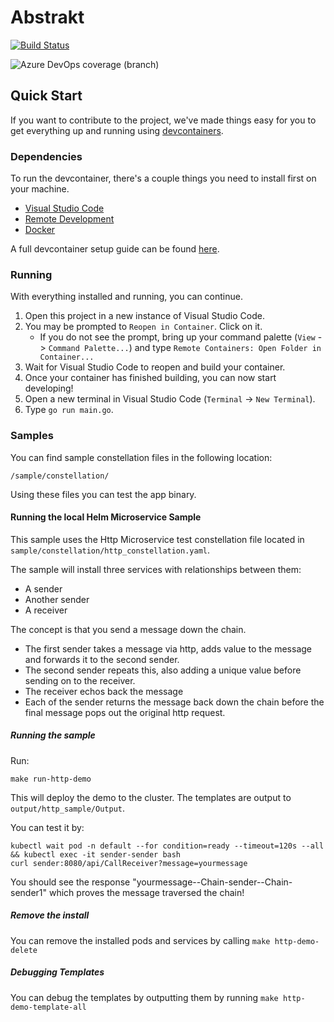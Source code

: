 # Abstrakt

[![Build Status](https://dev.azure.com/aussiedevcrew/Wormhole/_apis/build/status/microsoft.abstrakt?branchName=master)](https://dev.azure.com/aussiedevcrew/Wormhole/_build/latest?definitionId=20&branchName=master)

![Azure DevOps coverage (branch)](https://abstrakt-shields.azurewebsites.net/azure-devops/coverage/aussiedevcrew/Wormhole/20/master)

## Quick Start

If you want to contribute to the project, we've made things easy for you to get everything up and running using [devcontainers](https://code.visualstudio.com/docs/remote/containers).

### Dependencies

To run the devcontainer, there's a couple things you need to install first on your machine.

- [Visual Studio Code](https://code.visualstudio.com/)
- [Remote Development](https://marketplace.visualstudio.com/items?itemName=ms-vscode-remote.vscode-remote-extensionpack)
- [Docker](https://docs.docker.com/install/)

A full devcontainer setup guide can be found [here](https://code.visualstudio.com/docs/remote/containers#_getting-started).

### Running

With everything installed and running, you can continue.

1. Open this project in a new instance of Visual Studio Code.
2. You may be prompted to `Reopen in Container`. Click on it.
    - If you do not see the prompt, bring up your command palette (`View` -> `Command Palette...`) and type `Remote Containers: Open Folder in Container...`
3. Wait for Visual Studio Code to reopen and build your container.
4. Once your container has finished building, you can now start developing!
5. Open a new terminal in Visual Studio Code (`Terminal` -> `New Terminal`).
6. Type `go run main.go`.

### Samples

You can find sample constellation files in the following location:

`/sample/constellation/`

Using these files you can test the app binary. 

#### Running the local Helm Microservice Sample

This sample uses the Http Microservice test constellation file located in `sample/constellation/http_constellation.yaml`.

The sample will install three services with relationships between them:

- A sender
- Another sender
- A receiver

The concept is that you send a message down the chain. 

- The first sender takes a message via http, adds value to the message and forwards it to the second sender. 
- The second sender repeats this, also adding a unique value before sending on to the receiver. 
- The receiver echos back the message
- Each of the sender returns the message back down the chain before the final message pops out the original http request. 

##### Running the sample

Run:

`make run-http-demo`

This will deploy the demo to the cluster. The templates are output to `output/http_sample/Output`. 

You can test it by:

```
kubectl wait pod -n default --for condition=ready --timeout=120s --all && kubectl exec -it sender-sender bash
curl sender:8080/api/CallReceiver?message=yourmessage
```

You should see the response "yourmessage--Chain-sender--Chain-sender1" which proves the message traversed the chain!

##### Remove the install

You can remove the installed pods and services by calling `make http-demo-delete`

##### Debugging Templates

You can debug the templates by outputting them by running `make http-demo-template-all`


